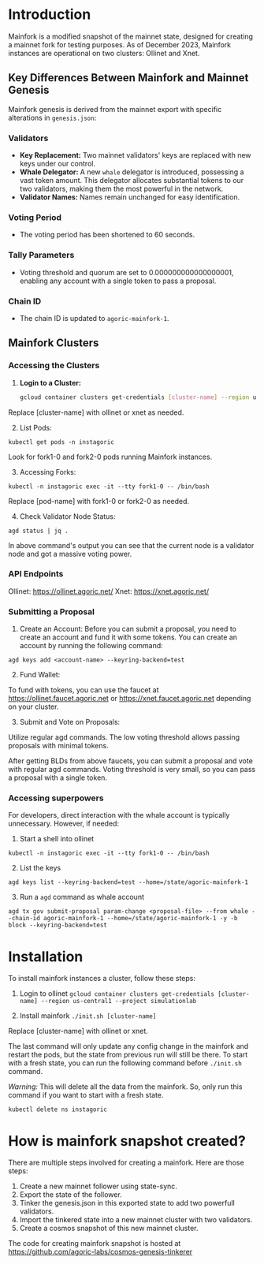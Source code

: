 # Introduction

Mainfork is a modified snapshot of the mainnet state, designed for creating a mainnet fork for testing purposes. 
As of December 2023, Mainfork instances are operational on two clusters: Ollinet and Xnet.

## Key Differences Between Mainfork and Mainnet Genesis

Mainfork genesis is derived from the mainnet export with specific alterations in `genesis.json`:

### Validators
- **Key Replacement:** Two mainnet validators' keys are replaced with new keys under our control.
- **Whale Delegator:** A new `whale` delegator is introduced, possessing a vast token amount. This delegator allocates substantial tokens to our two validators, making them the most powerful in the network.
- **Validator Names:** Names remain unchanged for easy identification.

### Voting Period
- The voting period has been shortened to 60 seconds.

### Tally Parameters
- Voting threshold and quorum are set to 0.000000000000000001, enabling any account with a single token to pass a proposal.

### Chain ID
- The chain ID is updated to `agoric-mainfork-1`.

## Mainfork Clusters

### Accessing the Clusters

1. **Login to a Cluster:**
   ```bash
   gcloud container clusters get-credentials [cluster-name] --region us-central1 --project simulationlab

Replace [cluster-name] with ollinet or xnet as needed.

2. List Pods:

```
kubectl get pods -n instagoric
```

Look for fork1-0 and fork2-0 pods running Mainfork instances.


3. Accessing Forks:

```
kubectl -n instagoric exec -it --tty fork1-0 -- /bin/bash
```

Replace [pod-name] with fork1-0 or fork2-0 as needed.

4. Check Validator Node Status:

```
agd status | jq .
```

In above command's output you can see that the current node is a validator node and got a massive voting power.


### API Endpoints

Ollinet: https://ollinet.agoric.net/
Xnet: https://xnet.agoric.net/

### Submitting a Proposal

1. Create an Account:
Before you can submit a proposal, you need to create an account and fund it with some tokens. You can create an account by running the following command:

```
agd keys add <account-name> --keyring-backend=test
```

2. Fund Wallet:

To fund with tokens, you can use the faucet at https://ollinet.faucet.agoric.net or https://xnet.faucet.agoric.net depending on your cluster.

3. Submit and Vote on Proposals:

Utilize regular agd commands. The low voting threshold allows passing proposals with minimal tokens.

After getting BLDs from above faucets, you can submit a proposal and vote with regular agd commands. Voting threshold is very small, so you can pass a proposal with a single token.

### Accessing superpowers

For developers, direct interaction with the whale account is typically unnecessary. However, if needed:


1. Start a shell into ollinet
```
kubectl -n instagoric exec -it --tty fork1-0 -- /bin/bash
```

2. List the keys

```
agd keys list --keyring-backend=test --home=/state/agoric-mainfork-1
```

3. Run a `agd` command as whale account

```
agd tx gov submit-proposal param-change <proposal-file> --from whale --chain-id agoric-mainfork-1 --home=/state/agoric-mainfork-1 -y -b block --keyring-backend=test
```

# Installation
To install mainfork instances a cluster, follow these steps:

1. Login to ollinet
`gcloud container clusters get-credentials [cluster-name] --region us-central1 --project simulationlab`

2. Install mainfork
`./init.sh [cluster-name]`


Replace  [cluster-name] with ollinet or xnet.

The last command will only update any config change in the mainfork and restart the pods, but the state from previous run will still be there. To start with a fresh state, you can run the following command before `./init.sh` command. 

*Warning:* This will delete all the data from the mainfork. So, only run this command if you want to start with a fresh state.

```
kubectl delete ns instagoric
```

# How is mainfork snapshot created?
There are multiple steps involved for creating a mainfork.
Here are those steps:

1. Create a new mainnet follower using state-sync.
2. Export the state of the follower.
3. Tinker the genesis.json in this exported state to add two powerfull validators.
4. Import the tinkered state into a new mainnet cluster with two validators.
5. Create a cosmos snapshot of this new mainnet cluster.

The code for creating mainfork snapshot is hosted at https://github.com/agoric-labs/cosmos-genesis-tinkerer

